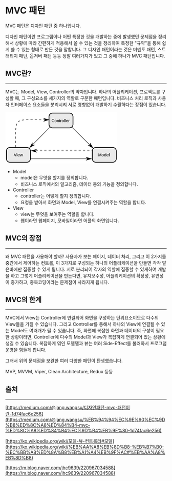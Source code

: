 # MVC 패턴

MVC 패턴은 디자인 패턴 중 하나입니다. 

디자인 패턴이란 프로그램이나 어떤 특정한 것을 개발하는 중에 발생했던 문제점을 정리해서 상황에 따라 간편하게 적용해서 쓸 수 있는 것을 정리하여 특정한 "규약"을 통해 쉽게 쓸 수 있는 형태로 만든 것을 말합니다. 그 디자인 패턴이라는 것은 머멘토 패턴, 스트래티지 패턴, 옵저버 패턴 등등 정말 여러가지가 있고 그 중에 하나가 MVC 패턴입니다.

## MVC란?

---

MVC는 Model, View, Controller의 약자입니다. 하나의 어플리케이션, 프로젝트를 구성할 때, 그 구성요소를 세가지의 역할로 구분한 패턴입니다. 비즈니스 처리 로직과 사용자 인터페이스 요소들을 분리시켜 서로 영향없이 개발하기 수월하다는 장점이 있습니다.

![MVC_img](https://github.com/Butterfly-effect-19/Study_for_Beginner/blob/main/image/mvc.png)

- Model
    - model은 무엇을 할지를 정의합니다.
    - 비즈니스 로직에서의 알고리즘, 데이터 등의 기능을 정의합니다.
- Controller
    - controller는 어떻게 할지 정의합니다.
    - 요청을 받아서 화면과 Model, View를 연결시켜주는 역할을 합니다.
- View
    - view는 무엇을 보여주는 역할을 합니다.
    - 웹이라면 웹페이지, 모바일이라면 어플의 화면입니다.

## MVC의 장점

---

왜 MVC 패턴을 사용해야 할까? 사용자가 보는 페이지, 데이터 처리, 그리고 이 2가지를 중간에서 제어하는 컨트롤, 이 3가지로 구성되는 하나의 어플리케이션을 만들면 각각 맡은바에만 집중할 수 있게 됩니다. 서로 분리되어 각자의 역할에 집중할 수 있게하여 개발을 하고 그렇게 어플리케이션을 만든다면, 유지보수성, 어플리케이션의 확장성, 유연성이 증가하고, 중복코딩이라는 문제점이 사라지게 됩니다.

## MVC의 한계

---

MVC에서 View는 Controller에 연결되어 화면을 구성하는 단위요소이므로 다수의 View들을 가질 수 있습니다. 그리고 Controller를 통해서 하나의 View에 연결될 수 있는 Model도 여러개가 될 수 있습니다. 즉, 화면에 복잡한 화면과 데이터의 구성이 필요한 상황이라면, Controller에 다수의 Model과 View가 복잡하게 연결되어 있는 상황에 생길 수 있습니다. 복잡하게 엮인 모델델과 뷰는 여러 Side-Effect를 불러와서 프로그램 운영을 힘들게 합니다.

그래서 위의 문제점을 보완한 여러 다양한 패턴이 탄생했습니다.

MVP, MVVM, Viper, Clean Architecture, Redux 등등

## 출처

---

[https://medium.com/@jang.wangsu/디자인패턴-mvc-패턴이란-1d74fac6e256](https://medium.com/@jang.wangsu/%EB%94%94%EC%9E%90%EC%9D%B8%ED%8C%A8%ED%84%B4-mvc-%ED%8C%A8%ED%84%B4%EC%9D%B4%EB%9E%80-1d74fac6e256)

[https://ko.wikipedia.org/wiki/모델-뷰-컨트롤러#모델](https://ko.wikipedia.org/wiki/%EB%AA%A8%EB%8D%B8-%EB%B7%B0-%EC%BB%A8%ED%8A%B8%EB%A1%A4%EB%9F%AC#%EB%AA%A8%EB%8D%B8)

[https://m.blog.naver.com/jhc9639/220967034588](https://m.blog.naver.com/jhc9639/220967034588)
